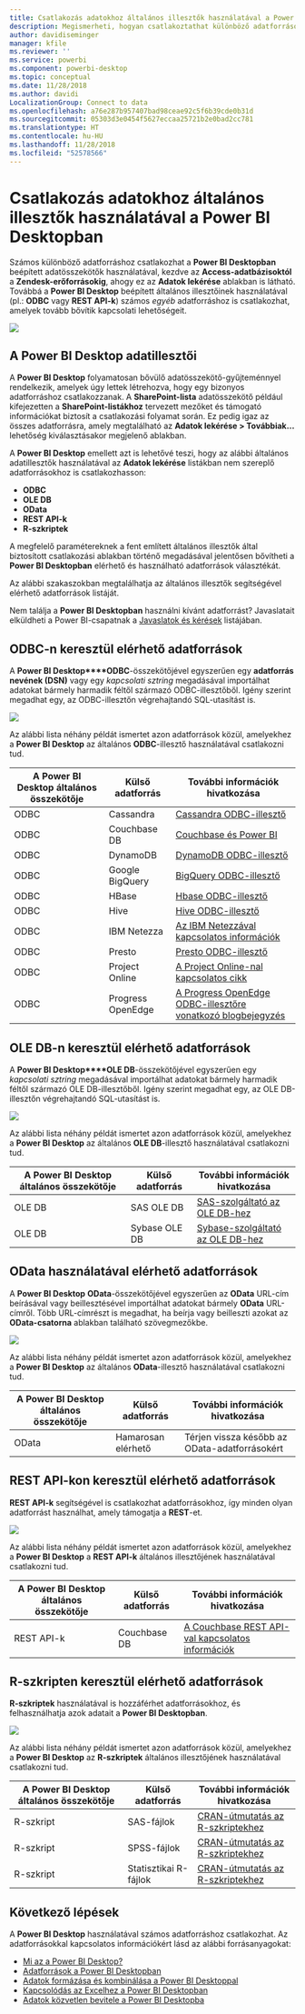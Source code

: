 ```yaml
---
title: Csatlakozás adatokhoz általános illesztők használatával a Power BI Desktopban
description: Megismerheti, hogyan csatlakoztathat különböző adatforrásokat általános illesztőkkel a Power BI Desktopban
author: davidiseminger
manager: kfile
ms.reviewer: ''
ms.service: powerbi
ms.component: powerbi-desktop
ms.topic: conceptual
ms.date: 11/28/2018
ms.author: davidi
LocalizationGroup: Connect to data
ms.openlocfilehash: a76e287b957407bad98ceae92c5f6b39cde0b31d
ms.sourcegitcommit: 05303d3e0454f5627eccaa25721b2e0bad2cc781
ms.translationtype: HT
ms.contentlocale: hu-HU
ms.lasthandoff: 11/28/2018
ms.locfileid: "52578566"
---
```

# <a name="connect-to-data-using-generic-interfaces-in-power-bi-desktop"></a>Csatlakozás adatokhoz általános illesztők használatával a Power BI Desktopban
Számos különböző adatforráshoz csatlakozhat a **Power BI Desktopban** beépített adatösszekötők használatával, kezdve az **Access-adatbázisoktól** a **Zendesk-erőforrásokig**, ahogy ez az **Adatok lekérése** ablakban is látható. Továbbá a **Power BI Desktop** beépített általános illesztőinek használatával (pl.: **ODBC** vagy **REST API-k**) számos *egyéb* adatforráshoz is csatlakozhat, amelyek tovább bővítik kapcsolati lehetőségeit.

![](media/desktop-connect-using-generic-interfaces/generic-data-interfaces_1.png)

## <a name="power-bi-desktop-data-interfaces"></a>A Power BI Desktop adatillesztői
A **Power BI Desktop** folyamatosan bővülő adatösszekötő-gyűjteménnyel rendelkezik, amelyek úgy lettek létrehozva, hogy egy bizonyos adatforráshoz csatlakozzanak. A **SharePoint-lista** adatösszekötő például kifejezetten a **SharePoint-listákhoz** tervezett mezőket és támogató információkat biztosít a csatlakozási folyamat során. Ez pedig igaz az összes adatforrásra, amely megtalálható az **Adatok lekérése > Továbbiak…** lehetőség kiválasztásakor megjelenő ablakban.

A **Power BI Desktop** emellett azt is lehetővé teszi, hogy az alábbi általános adatillesztők használatával az **Adatok lekérése** listákban nem szereplő adatforrásokhoz is csatlakozhasson:

* **ODBC**
* **OLE DB**
* **OData**
* **REST API-k**
* **R-szkriptek**

A megfelelő paramétereknek a fent említett általános illesztők által biztosított csatlakozási ablakban történő megadásával jelentősen bővítheti a **Power BI Desktopban** elérhető és használható adatforrások választékát.

Az alábbi szakaszokban megtalálhatja az általános illesztők segítségével elérhető adatforrások listáját.

Nem találja a **Power BI Desktopban** használni kívánt adatforrást? Javaslatait elküldheti a Power BI-csapatnak a [Javaslatok és kérések](https://ideas.powerbi.com/) listájában.

## <a name="data-sources-accessible-through-odbc"></a>ODBC-n keresztül elérhető adatforrások
A **Power BI Desktop****ODBC**-összekötőjével egyszerűen egy **adatforrás nevének (DSN)** vagy egy *kapcsolati sztring* megadásával importálhat adatokat bármely harmadik féltől származó ODBC-illesztőből. Igény szerint megadhat egy, az ODBC-illesztőn végrehajtandó SQL-utasítást is.

![](media/desktop-connect-using-generic-interfaces/generic-data-interfaces_2.png)

Az alábbi lista néhány példát ismertet azon adatforrások közül, amelyekhez a **Power BI Desktop** az általános **ODBC**-illesztő használatával csatlakozni tud.

| A Power BI Desktop általános összekötője | Külső adatforrás | További információk hivatkozása |
| --- | --- | --- |
| ODBC |Cassandra |[Cassandra ODBC-illesztő](http://www.simba.com/drivers/cassandra-odbc-jdbc/) |
| ODBC |Couchbase DB |[Couchbase és Power BI](https://powerbi.microsoft.com/en-us/blog/visualizing-data-from-couchbase-server-v4-using-power-bi/) |
| ODBC |DynamoDB |[DynamoDB ODBC-illesztő](http://www.simba.com/drivers/dynamodb-odbc-jdbc/) |
| ODBC |Google BigQuery |[BigQuery ODBC-illesztő](http://www.simba.com/drivers/bigquery-odbc-jdbc/) |
| ODBC |HBase |[Hbase ODBC-illesztő](http://www.simba.com/drivers/hbase-odbc-jdbc/) |
| ODBC |Hive |[Hive ODBC-illesztő](http://www.simba.com/drivers/hive-odbc-jdbc/) |
| ODBC |IBM Netezza |[Az IBM Netezzával kapcsolatos információk](https://www.ibm.com/support/knowledgecenter/SSULQD_7.2.1/com.ibm.nz.datacon.doc/c_datacon_plg_overview.html) |
| ODBC |Presto |[Presto ODBC-illesztő](http://www.simba.com/drivers/presto-odbc-jdbc/) |
| ODBC |Project Online |[A Project Online-nal kapcsolatos cikk](desktop-project-online-connect-to-data.md) |
| ODBC |Progress OpenEdge |[A Progress OpenEdge ODBC-illesztőre vonatkozó blogbejegyzés](https://na01.safelinks.protection.outlook.com/?url=https%3A%2F%2Fwww.progress.com%2Fblogs%2Fconnect-microsoft-power-bi-to-openedge-via-odbc-driver&data=02%7C01%7CMatt.Masson%40microsoft.com%7C5e63742e6c454308b58a08d4034b5923%7C72f988bf86f141af91ab2d7cd011db47%7C1%7C0%7C636137069555329811&sdata=gSu2Rq3vZ0uBVOgjaXxd8Y3uBf%2B8DidX6PG33jwAduY%3D&reserved=0) |

## <a name="data-sources-accessible-through-ole-db"></a>OLE DB-n keresztül elérhető adatforrások
A **Power BI Desktop****OLE DB**-összekötőjével egyszerűen egy *kapcsolati sztring* megadásával importálhat adatokat bármely harmadik féltől származó OLE DB-illesztőből. Igény szerint megadhat egy, az OLE DB-illesztőn végrehajtandó SQL-utasítást is.

![](media/desktop-connect-using-generic-interfaces/generic-data-interfaces_3.png)

Az alábbi lista néhány példát ismertet azon adatforrások közül, amelyekhez a **Power BI Desktop** az általános **OLE DB**-illesztő használatával csatlakozni tud.

| A Power BI Desktop általános összekötője | Külső adatforrás | További információk hivatkozása |
| --- | --- | --- |
| OLE DB |SAS OLE DB |[SAS-szolgáltató az OLE DB-hez](https://support.sas.com/downloads/package.htm?pid=648) |
| OLE DB |Sybase OLE DB |[Sybase-szolgáltató az OLE DB-hez](http://infocenter.sybase.com/help/index.jsp?topic=/com.sybase.infocenter.dc35888.1550/doc/html/jon1256941734395.html) |

## <a name="data-sources-accessible-through-odata"></a>OData használatával elérhető adatforrások
A **Power BI Desktop** **OData**-összekötőjével egyszerűen az **OData** URL-cím beírásával vagy beillesztésével importálhat adatokat bármely **OData** URL-címről. Több URL-címrészt is megadhat, ha beírja vagy beilleszti azokat az **OData-csatorna** ablakban található szövegmezőkbe.

![](media/desktop-connect-using-generic-interfaces/generic-data-interfaces_4.png)

Az alábbi lista néhány példát ismertet azon adatforrások közül, amelyekhez a **Power BI Desktop** az általános **OData**-illesztő használatával csatlakozni tud.

| A Power BI Desktop általános összekötője | Külső adatforrás | További információk hivatkozása |
| --- | --- | --- |
| OData |Hamarosan elérhető |Térjen vissza később az OData-adatforrásokért |

## <a name="data-sources-accessible-through-rest-apis"></a>REST API-kon keresztül elérhető adatforrások
**REST API-k** segítségével is csatlakozhat adatforrásokhoz, így minden olyan adatforrást használhat, amely támogatja a **REST**-et.

![](media/desktop-connect-using-generic-interfaces/generic-data-interfaces_5.png)

Az alábbi lista néhány példát ismertet azon adatforrások közül, amelyekhez a **Power BI Desktop** a **REST API-k** általános illesztőjének használatával csatlakozni tud.

| A Power BI Desktop általános összekötője | Külső adatforrás | További információk hivatkozása |
| --- | --- | --- |
| REST API-k |Couchbase DB |[A Couchbase REST API-val kapcsolatos információk](https://powerbi.microsoft.com/en-us/blog/visualizing-data-from-couchbase-server-v4-using-power-bi/) |

## <a name="data-sources-accessible-through-r-script"></a>R-szkripten keresztül elérhető adatforrások
**R-szkriptek** használatával is hozzáférhet adatforrásokhoz, és felhasználhatja azok adatait a **Power BI Desktopban**.

![](media/desktop-connect-using-generic-interfaces/r-scripts-2.png)

Az alábbi lista néhány példát ismertet azon adatforrások közül, amelyekhez a **Power BI Desktop** az **R-szkriptek** általános illesztőjének használatával csatlakozni tud.

| A Power BI Desktop általános összekötője | Külső adatforrás | További információk hivatkozása |
| --- | --- | --- |
| R-szkript |SAS-fájlok |[CRAN-útmutatás az R-szkriptekhez](https://cran.r-project.org/doc/manuals/R-data.html) |
| R-szkript |SPSS-fájlok |[CRAN-útmutatás az R-szkriptekhez](https://cran.r-project.org/doc/manuals/R-data.html) |
| R-szkript |Statisztikai R-fájlok |[CRAN-útmutatás az R-szkriptekhez](https://cran.r-project.org/doc/manuals/R-data.html) |

## <a name="next-steps"></a>Következő lépések
A **Power BI Desktop** használatával számos adatforráshoz csatlakozhat. Az adatforrásokkal kapcsolatos információkért lásd az alábbi forrásanyagokat:

* [Mi az a Power BI Desktop?](desktop-what-is-desktop.md)
* [Adatforrások a Power BI Desktopban](desktop-data-sources.md)
* [Adatok formázása és kombinálása a Power BI Desktoppal](desktop-shape-and-combine-data.md)
* [Kapcsolódás az Excelhez a Power BI Desktopban](desktop-connect-excel.md)   
* [Adatok közvetlen bevitele a Power BI Desktopba](desktop-enter-data-directly-into-desktop.md)   

